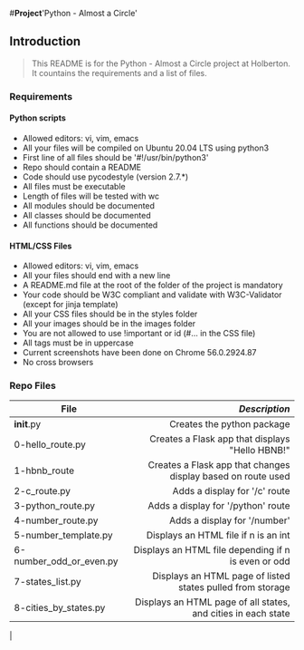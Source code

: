 #**Project**'Python - Almost a Circle'

## Introduction
> This README is for the Python - Almost a Circle project at Holberton. It countains the requirements and a list of files.

### Requirements
#### Python scripts
- Allowed editors: vi, vim, emacs
- All your files will be compiled on Ubuntu 20.04 LTS using python3
- First line of all files should be '#!/usr/bin/python3'
- Repo should contain a README
- Code should use pycodestyle (version 2.7.*)
- All files must be executable
- Length of files will be tested with wc
- All modules should be documented
- All classes should be documented
- All functions should be documented

#### HTML/CSS Files
- Allowed editors: vi, vim, emacs
- All your files should end with a new line
- A README.md file at the root of the folder of the project is mandatory
- Your code should be W3C compliant and validate with W3C-Validator (except for jinja template)
- All your CSS files should be in the styles folder
- All your images should be in the images folder
- You are not allowed to use !important or id (#... in the CSS file)
- All tags must be in uppercase
- Current screenshots have been done on Chrome 56.0.2924.87
- No cross browsers

### Repo Files
| **File** | *__Description__* |
|----------|----------------:|
|__init__.py| Creates the python package|
|0-hello_route.py| Creates a Flask app that displays "Hello HBNB!"|
|1-hbnb_route|Creates a Flask app that changes display based on route used|
|2-c_route.py| Adds a display for '/c' route|
|3-python_route.py| Adds a display for '/python' route|
|4-number_route.py| Adds a display for '/number'|
|5-number_template.py| Displays an HTML file if n is an int|
|6-number_odd_or_even.py| Displays an HTML file depending if n is even or odd|
|7-states_list.py| Displays an HTML page of listed states pulled from storage|
|8-cities_by_states.py| Displays an HTML page of all states, and cities in each state|
|
